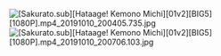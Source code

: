 ![[Sakurato.sub][Hataage! Kemono Michi][01v2][BIG5][1080P].mp4_20191010_200405.735.jpg](https://i.loli.net/2019/10/10/LsnfKPckOIz8uDH.jpg)
![[Sakurato.sub][Hataage! Kemono Michi][01v2][BIG5][1080P].mp4_20191010_200706.103.jpg](https://i.loli.net/2019/10/10/1VY2NHQMvydGIhe.jpg)
